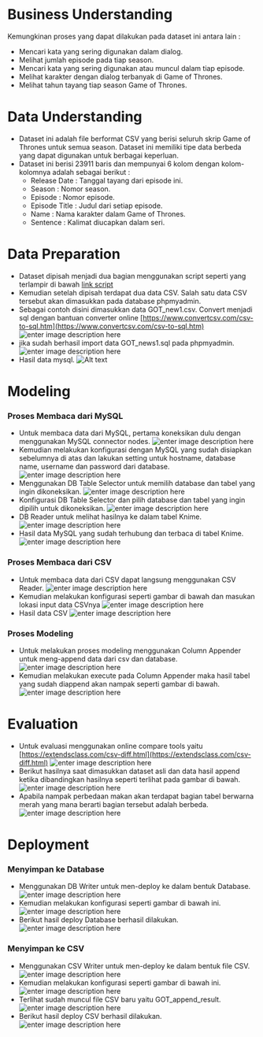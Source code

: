 # Business Understanding
Kemungkinan proses yang dapat dilakukan pada dataset ini antara lain :
 - Mencari kata yang sering digunakan dalam dialog.
 - Melihat jumlah episode pada tiap season.
 - Mencari kata yang sering digunakan atau muncul dalam tiap episode.
 - Melihat karakter dengan dialog terbanyak di Game of Thrones.
 - Melihat tahun tayang tiap season Game of Thrones.
# Data Understanding
 - Dataset ini adalah file berformat CSV yang berisi seluruh skrip Game of Thrones untuk semua season. Dataset ini memiliki tipe data berbeda yang dapat digunakan untuk berbagai keperluan.    
 -  Dataset ini berisi 23911 baris dan mempunyai 6 kolom dengan kolom-kolomnya adalah sebagai berikut :
    - Release Date : Tanggal tayang dari episode ini.
    - Season : Nomor season.
    - Episode : Nomor episode.
    - Episode Title : Judul dari setiap episode.
    - Name : Nama karakter dalam Game of Thrones.
    - Sentence : Kalimat diucapkan dalam seri.
# Data Preparation
- Dataset dipisah menjadi dua bagian menggunakan script seperti yang terlampir di bawah
[link script](https://github.com/bimaramadhan/bigdata-its-2020/blob/tugas1/tugas1/split_data.ipynb)
- Kemudian setelah dipisah terdapat dua data CSV. Salah satu data CSV tersebut akan dimasukkan pada database phpmyadmin.
- Sebagai contoh disini dimasukkan data GOT_new1.csv. Convert menjadi sql dengan bantuan converter online [https://www.convertcsv.com/csv-to-sql.htm](https://www.convertcsv.com/csv-to-sql.htm) 
![enter image description here](https://github.com/bimaramadhan/bigdata-its-2020/blob/tugas1/tugas1/gambar/convert-csv-to-sql.PNG?raw=true)
- jika sudah berhasil import data GOT_news1.sql pada phpmyadmin.
![enter image description here](https://github.com/bimaramadhan/bigdata-its-2020/blob/tugas1/tugas1/gambar/import-sql.PNG?raw=true)
- Hasil data mysql.
![Alt text](https://github.com/bimaramadhan/bigdata-its-2020/blob/tugas1/tugas1/gambar/tabel-sql.PNG?raw=true)

# Modeling
### Proses Membaca dari MySQL
- Untuk membaca data dari MySQL, pertama koneksikan dulu dengan menggunakan MySQL connector nodes. 
![enter image description here](https://github.com/bimaramadhan/bigdata-its-2020/blob/tugas1/tugas1/gambar/mysql-connector.PNG?raw=true)
- Kemudian melakukan konfigurasi dengan MySQL yang sudah disiapkan sebelumnya di atas dan lakukan setting untuk hostname, database name, username dan password dari database.
![enter image description here](https://github.com/bimaramadhan/bigdata-its-2020/blob/tugas1/tugas1/gambar/konfigurasi-sql-connector.PNG?raw=true)
- Menggunakan DB Table Selector untuk memilih database dan tabel yang ingin dikoneksikan.
![enter image description here](https://github.com/bimaramadhan/bigdata-its-2020/blob/tugas1/tugas1/gambar/db-table-selector.PNG?raw=true)
- Konfigurasi DB Table Selector dan pilih database dan tabel yang ingin dipilih untuk dikoneksikan.
![enter image description here](https://github.com/bimaramadhan/bigdata-its-2020/blob/tugas1/tugas1/gambar/konfigurasi-sql-selector.PNG?raw=true)
- DB Reader untuk melihat hasilnya ke dalam tabel Knime.
![enter image description here](https://github.com/bimaramadhan/bigdata-its-2020/blob/tugas1/tugas1/gambar/db-reader.PNG?raw=true)
- Hasil data MySQL yang sudah terhubung dan terbaca di tabel Knime.
![enter image description here](https://github.com/bimaramadhan/bigdata-its-2020/blob/tugas1/tugas1/gambar/db-reader-sql.PNG?raw=true)
### Proses Membaca dari CSV
- Untuk membaca data dari CSV dapat langsung menggunakan CSV Reader.
![enter image description here](https://github.com/bimaramadhan/bigdata-its-2020/blob/tugas1/tugas1/gambar/csv-reader.PNG?raw=true)
- Kemudian melakukan konfigurasi seperti gambar di bawah dan masukan lokasi input data CSVnya
![enter image description here](https://github.com/bimaramadhan/bigdata-its-2020/blob/tugas1/tugas1/gambar/konfigurasi-csv-reader.PNG?raw=true)
- Hasil data CSV
![enter image description here](https://github.com/bimaramadhan/bigdata-its-2020/blob/tugas1/tugas1/gambar/csv-reader-knime.PNG?raw=true) 

### Proses Modeling
 - Untuk melakukan proses modeling menggunakan Column Appender untuk meng-append data dari csv dan database.
![enter image description here](https://github.com/bimaramadhan/bigdata-its-2020/blob/tugas1/tugas1/gambar/column-appender.PNG?raw=true)
 - Kemudian melakukan execute pada Column Appender maka hasil tabel yang sudah diappend akan nampak seperti gambar di bawah.
![enter image description here](https://github.com/bimaramadhan/bigdata-its-2020/blob/tugas1/tugas1/gambar/hasil-append.PNG?raw=true)
# Evaluation
- Untuk evaluasi menggunakan online compare tools yaitu [https://extendsclass.com/csv-diff.html](https://extendsclass.com/csv-diff.html)
![enter image description here](https://github.com/bimaramadhan/bigdata-its-2020/blob/tugas1/tugas1/gambar/tampilan-csv-compare.PNG?raw=true)
- Berikut hasilnya saat dimasukkan dataset asli dan data hasil append ketika dibandingkan hasilnya seperti terlihat pada gambar di bawah.
![enter image description here](https://github.com/bimaramadhan/bigdata-its-2020/blob/tugas1/tugas1/gambar/csv-comparison.PNG?raw=true)
- Apabila nampak perbedaan makan akan terdapat bagian tabel berwarna merah yang mana berarti bagian tersebut adalah berbeda.
![enter image description here](https://github.com/bimaramadhan/bigdata-its-2020/blob/tugas1/tugas1/gambar/contoh-compare-salah.PNG?raw=true)
# Deployment
### Menyimpan ke Database
 - Menggunakan DB Writer untuk men-deploy ke dalam bentuk Database.
![enter image description here](https://github.com/bimaramadhan/bigdata-its-2020/blob/tugas1/tugas1/gambar/db-writer.PNG?raw=true)
 - Kemudian melakukan konfigurasi seperti gambar di bawah ini.
 ![enter image description here](https://github.com/bimaramadhan/bigdata-its-2020/blob/tugas1/tugas1/gambar/konfigurasi-db-writer.PNG?raw=true)
 - Berikut hasil deploy Database berhasil dilakukan.
![enter image description here](https://github.com/bimaramadhan/bigdata-its-2020/blob/tugas1/tugas1/gambar/hasil-db-writer.PNG?raw=true)
### Menyimpan ke CSV
 - Menggunakan CSV Writer untuk men-deploy ke dalam bentuk file CSV.
 ![enter image description here](https://github.com/bimaramadhan/bigdata-its-2020/blob/tugas1/tugas1/gambar/csv-writer.PNG?raw=true)
 - Kemudian melakukan konfigurasi seperti gambar di bawah ini.
 ![enter image description here](https://github.com/bimaramadhan/bigdata-its-2020/blob/tugas1/tugas1/gambar/konfigurasi-csv-writer.PNG?raw=true)
 - Terlihat sudah muncul file CSV baru yaitu GOT_append_result.
![enter image description here](https://github.com/bimaramadhan/bigdata-its-2020/blob/tugas1/tugas1/gambar/csv-writer-file.PNG?raw=true)
- Berikut hasil deploy CSV berhasil dilakukan. 
![enter image description here](https://github.com/bimaramadhan/bigdata-its-2020/blob/tugas1/tugas1/gambar/hasil-csv-writer.PNG?raw=true)
